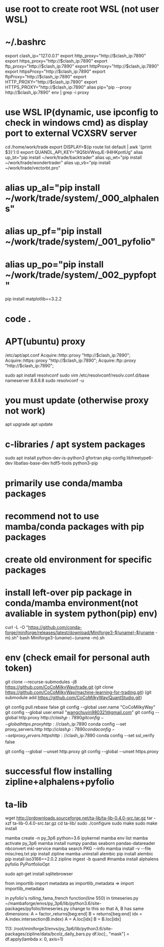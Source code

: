 # use root to create root WSL (not user WSL)
# ~/.bashrc
export clash_ip="127.0.0.1"
export http_proxy="http://$clash_ip:7890"
export https_proxy="http://$clash_ip:7890"
export ftp_proxy="http://$clash_ip:7890"
export httpProxy="http://$clash_ip:7890"
export httpsProxy="http://$clash_ip:7890"
export ftpProxy="http://$clash_ip:7890"
export HTTP_PROXY="http://$clash_ip:7890"
export HTTPS_PROXY="http://$clash_ip:7890"
alias pip="pip --proxy http://$clash_ip:7890"
env | grep -i proxy
# use WSL IP(dynamic, use ipconfig to check in windows cmd) as display port to external VCXSRV server
cd /home/work/trade
export DISPLAY=$(ip route list default | awk '{print $3}'):0
export QUANDL_API_KEY="9Q5bVWxqJE-94HKpntUg"
alias up_bt="pip install ~/work/trade/backtrader"
alias up_wt="pip install ~/work/trade/wondertrader"
alias up_vb="pip install ~/work/trade/vectorbt.pro"
# alias up_al="pip install ~/work/trade/system/_000_alphalens"
# alias up_pf="pip install ~/work/trade/system/_001_pyfolio"
# alias up_po="pip install ~/work/trade/system/_002_pypfopt"
pip install matplotlib==3.2.2

# code .

# APT(ubuntu) proxy
/etc/apt/apt.conf
Acquire::http::proxy "http://$clash_ip:7890";
Acquire::https::proxy "http://$clash_ip:7890";
Acquire::ftp::proxy "http://$clash_ip:7890";

sudo apt install resolvconf
sudo vim /etc/resolvconf/resolv.conf.d/base
nameserver 8.8.8.8
sudo resolvconf -u

# you must update (otherwise proxy not work)
apt upgrade
apt update
# c-libraries / apt system packages
sudo apt install python-dev-is-python3 gfortran pkg-config libfreetype6-dev libatlas-base-dev hdf5-tools python3-pip

# primarily use conda/mamba packages
# recommend not to use mamba/conda packages with pip packages
# create old environment for specific packages
# install left-over pip package in conda/mamba environment(not avaliable in system python(pip) env)
curl -L -O "https://github.com/conda-forge/miniforge/releases/latest/download/Miniforge3-$(uname)-$(uname -m).sh"
bash Miniforge3-$(uname)-$(uname -m).sh

# env (check email for personal auth token)
git clone --recurse-submodules -j8 https://github.com/CoCoMilkyWay/trade.git
(git clone https://github.com/CoCoMilkyWay/machine-learning-for-trading.git)
(git submodule add https://github.com/CoCoMilkyWay/QuantStudio.git)

git config pull.rebase false
git config --global user.name "CoCoMilkyWay"
git config --global user.email "wangchuyin980321@gmail.com"
git config --global http.proxy http://$clash_ip:7890
git config --global https.proxy http://$clash_ip:7890
conda config --set proxy_servers.http http://$clash_ip:7890
conda config --set proxy_servers.https http://$clash_ip:7890
conda config --set ssl_verify false

git config --global --unset http.proxy
git config --global --unset https.proxy

# successful flow installing zipline+alphalens+pyfolio

# ta-lib
wget http://prdownloads.sourceforge.net/ta-lib/ta-lib-0.4.0-src.tar.gz
tar -xzf ta-lib-0.4.0-src.tar.gz
cd ta-lib/
sudo ./configure
sudo make
sudo make install

mamba create -n py_3p6 python=3.6 ipykernel
mamba env list
mamba activate py_3p6
mamba install numpy pandas seaborn pandas-datareader nbconvert mkl-service
mamba search PKG --info
mamba install -v --file misc/req.txt
pip install zipline
mamba uninstall alembic
pip install alembic
pip install iso3166==2.0.2
zipline ingest -b quandl
#mamba install alphalens pyfolio PyPortfolioOpt

sudo apt-get install sqlitebrowser

from importlib import metadata as importlib_metadata =>
import importlib_metadata

in pyfolio's rolling_fama_french function(line 550) in timeseries.py
~/mambaforge/envs/py_3p6/lib/python3.6/site-packages/pyfolio/timeseries.py
change to this so that A, B has same dimensions:
    A = factor_returns[beg:end]
    B = returns[beg:end]
    idx = A.index.intersection(B.index)
    A = A.loc[idx]
    B = B.loc[idx]

113: /root/miniforge3/envs/py_3p6/lib/python3.6/site-packages/zipline/data/bcolz_daily_bars.py
    df.loc[:, "mask"] = df.apply(lambda x: 0, axis=1)

#
